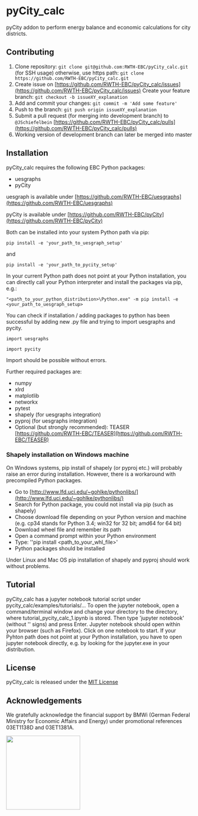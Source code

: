 #  pyCity_calc

pyCity addon to perform energy balance and economic calculations for city 
districts.

## Contributing

1. Clone repository: `git clone git@github.com:RWTH-EBC/pyCity_calc.git` 
(for SSH usage) 
   otherwise, use https path: `git clone https://github.com/RWTH-EBC/pyCity_calc.git`
2. Create issue on  [https://github.com/RWTH-EBC/pyCity_calc/issues](https://github.com/RWTH-EBC/pyCity_calc/issues)
Create your feature branch: `git checkout -b issueXY_explanation`
3. Add and commit your changes: `git commit -m 'Add some feature'`
4. Push to the branch: `git push origin issueXY_explanation`
5. Submit a pull request (for merging into development branch) to `@JSchiefelbein` [https://github.com/RWTH-EBC/pyCity_calc/pulls](https://github.com/RWTH-EBC/pyCity_calc/pulls)
6. Working version of development branch can later be merged into master

## Installation

pyCity_calc requires the following EBC Python packages:
- uesgraphs
- pyCity

uesgraph is available under [https://github.com/RWTH-EBC/uesgraphs](https://github.com/RWTH-EBC/uesgraphs)

pyCity is available under [https://github.com/RWTH-EBC/pyCity](https://github.com/RWTH-EBC/pyCity)

Both can be installed into your system Python path via pip:

`pip install -e 'your_path_to_uesgraph_setup'`

and

`pip install -e 'your_path_to_pycity_setup'`

In your current Python path does not point at your Python installation, you 
can directly call your Python interpreter and install the packages via pip, e.g.:

    "<path_to_your_python_distribution>\Python.exe" -m pip install -e <your_path_to_uesgraph_setup>

You can check if installation / adding packages to python has been successful
by adding new .py file and trying to import uesgraphs and pycity.

`import uesgraphs`

`import pycity`

Import should be possible without errors.

Further required packages are:

- numpy
- xlrd
- matplotlib
- networkx
- pytest
- shapely (for uesgraphs integration)
- pyproj (for uesgraphs integration)
- Optional (but strongly recommended): 
TEASER [https://github.com/RWTH-EBC/TEASER](https://github.com/RWTH-EBC/TEASER)

### Shapely installation on Windows machine

On Windows systems, pip install of shapely (or pyproj etc.) will probably raise an error during installation. 
However, there is a workaround with precompiled Python packages.

-  Go to  [http://www.lfd.uci.edu/~gohlke/pythonlibs/](http://www.lfd.uci.edu/~gohlke/pythonlibs/)
-  Search for Python package, you could not install via pip (such as shapely)
-  Choose download file depending on your Python version and machine (e.g. cp34 stands for Python 3.4; win32 for 32 bit; amd64 for 64 bit)
-  Download wheel file and remember its path
-  Open a command prompt within your Python environment 
-  Type: ''pip install <path_to_your_whl_file>'
-  Python packages should be installed

Under Linux and Mac OS pip installation of shapely and pyproj should work without problems.

## Tutorial

pyCity_calc has a jupyter notebook tutorial script under pycity_calc/examples/tutorials/... 
To open the jupyter notebook, open a command/terminal window and change your directory to the directory, 
where tutorial_pycity_calc_1.ipynb is stored. Then type 'jupyter notebook' (without '' signs) and press Enter.
Jupyter notebook should open within your browser (such as Firefox). Click on one notebook to start.
If your Pyhton path does not point at your Python installation, you have to
open jupyter notebook directly, e.g. by looking for the jupyter.exe in your distribution.

## License

pyCity_calc is released under the [MIT License](https://opensource.org/licenses/MIT)

## Acknowledgements

We gratefully acknowledge the financial support by BMWi 
(German Federal Ministry for Economic Affairs and Energy) 
under promotional references 03ET1138D and 03ET1381A.

<img src="http://www.innovation-beratung-foerderung.de/INNO/Redaktion/DE/Bilder/Titelbilder/titel_foerderlogo_bmwi.jpg;jsessionid=4BD60B6CD6337CDB6DE21DC1F3D6FEC5?__blob=poster&v=2)" width="200">
